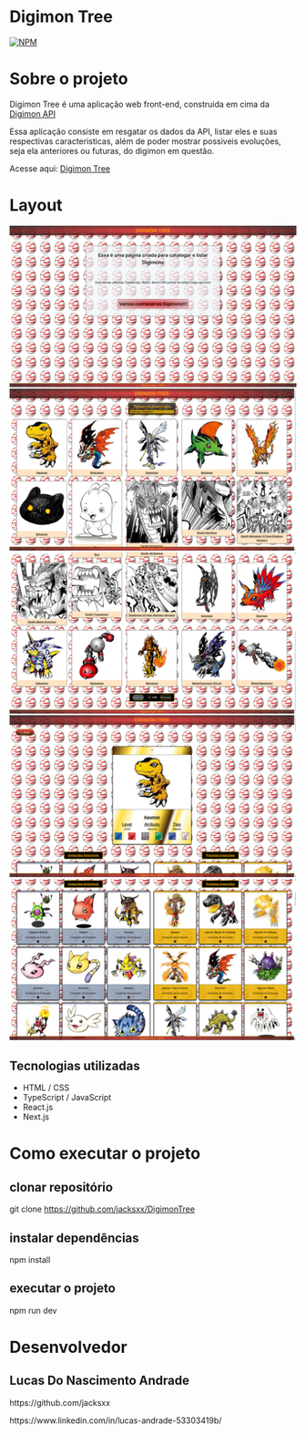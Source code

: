# Digimon Tree
[![NPM](https://img.shields.io/npm/l/react)](https://github.com/jacksxx/DigimonTree/LICENSE) 

# Sobre o projeto

  Digimon Tree é uma aplicação web front-end, construida em cima da [Digimon API](https://digi-api.com/)

  Essa aplicação consiste em resgatar os dados da API, listar eles e suas respectivas caracteristicas, além de poder mostrar possiveis evoluções, seja ela anteriores ou futuras, do digimon em questão.

  Acesse aqui: [Digimon Tree]()
  
# Layout
![Home Page](https://github.com/jacksxx/DigimonTree/blob/main/public/HomePage.png?raw=true)
![All Digimons 1](https://github.com/jacksxx/DigimonTree/blob/main/public/AllDigimons1.png?raw=true)
![All Digimons 2](https://github.com/jacksxx/DigimonTree/blob/main/public/AllDigimons2.png?raw=true)
![Digimon Id 1](https://github.com/jacksxx/DigimonTree/blob/main/public/DigimonId1.png?raw=true)
![Digimon Id 2](https://github.com/jacksxx/DigimonTree/blob/main/public/DigimonId2.png?raw=true)

## Tecnologias utilizadas
- HTML / CSS
- TypeScript / JavaScript
- React.js
- Next.js


# Como executar o projeto

## clonar repositório
git clone https://github.com/jacksxx/DigimonTree

## instalar dependências
npm install

## executar o projeto
npm run dev


# Desenvolvedor

## Lucas Do Nascimento Andrade
<p>https://github.com/jacksxx</p> 
<p>https://www.linkedin.com/in/lucas-andrade-53303419b/</p>
